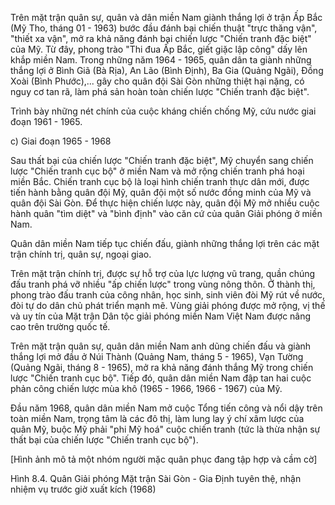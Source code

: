Trên mặt trận quân sự, quân và dân miền Nam giành thắng lợi ở trận Ấp Bắc (Mỹ Tho, tháng 01 - 1963) bước đầu đánh bại chiến thuật "trực thăng vận", "thiết xa vận", mở ra khả năng đánh bại chiến lược "Chiến tranh đặc biệt" của Mỹ. Từ đây, phong trào "Thi đua Ấp Bắc, giết giặc lập công" dấy lên khắp miền Nam. Trong những năm 1964 - 1965, quân dân ta giành những thắng lợi ở Bình Giã (Bà Rịa), An Lão (Bình Định), Ba Gia (Quảng Ngãi), Đồng Xoài (Bình Phước),... gây cho quân đội Sài Gòn những thiệt hại nặng, có nguy cơ tan rã, làm phá sản hoàn toàn chiến lược "Chiến tranh đặc biệt".

Trình bày những nét chính của cuộc kháng chiến chống Mỹ, cứu nước giai đoạn 1961 - 1965.

c) Giai đoạn 1965 - 1968

Sau thất bại của chiến lược "Chiến tranh đặc biệt", Mỹ chuyển sang chiến lược "Chiến tranh cục bộ" ở miền Nam và mở rộng chiến tranh phá hoại miền Bắc. Chiến tranh cục bộ là loại hình chiến tranh thực dân mới, được tiến hành bằng quân đội Mỹ, quân đội một số nước đồng minh của Mỹ và quân đội Sài Gòn. Để thực hiện chiến lược này, quân đội Mỹ mở nhiều cuộc hành quân "tìm diệt" và "bình định" vào căn cứ của quân Giải phóng ở miền Nam.

Quân dân miền Nam tiếp tục chiến đấu, giành những thắng lợi trên các mặt trận chính trị, quân sự, ngoại giao.

Trên mặt trận chính trị, được sự hỗ trợ của lực lượng vũ trang, quần chúng đấu tranh phá vỡ nhiều "ấp chiến lược" trong vùng nông thôn. Ở thành thị, phong trào đấu tranh của công nhân, học sinh, sinh viên đòi Mỹ rút về nước, đòi tự do dân chủ phát triển mạnh mẽ. Vùng giải phóng được mở rộng, vị thế và uy tín của Mặt trận Dân tộc giải phóng miền Nam Việt Nam được nâng cao trên trường quốc tế.

Trên mặt trận quân sự, quân dân miền Nam anh dũng chiến đấu và giành thắng lợi mở đầu ở Núi Thành (Quảng Nam, tháng 5 - 1965), Vạn Tường (Quảng Ngãi, tháng 8 - 1965), mở ra khả năng đánh thắng Mỹ trong chiến lược "Chiến tranh cục bộ". Tiếp đó, quân dân miền Nam đập tan hai cuộc phản công chiến lược mùa khô (1965 - 1966, 1966 - 1967) của Mỹ.

Đầu năm 1968, quân dân miền Nam mở cuộc Tổng tiến công và nổi dậy trên toàn miền Nam, trọng tâm là các đô thị, làm lung lay ý chí xâm lược của quân Mỹ, buộc Mỹ phải "phi Mỹ hoá" cuộc chiến tranh (tức là thừa nhận sự thất bại của chiến lược "Chiến tranh cục bộ").

[Hình ảnh mô tả một nhóm người mặc quân phục đang tập hợp và cầm cờ]

Hình 8.4. Quân Giải phóng Mặt trận Sài Gòn - Gia Định tuyên thệ, nhận nhiệm vụ trước giờ xuất kích (1968)